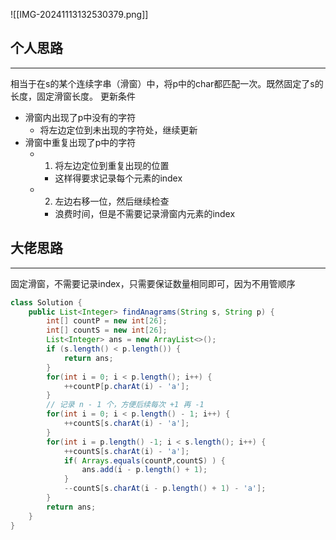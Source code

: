 ![[IMG-20241113132530379.png]]

## 个人思路
---
相当于在s的某个连续字串（滑窗）中，将p中的char都匹配一次。既然固定了s的长度，固定滑窗长度。
更新条件
- 滑窗内出现了p中没有的字符
	- 将左边定位到未出现的字符处，继续更新
- 滑窗中重复出现了p中的字符
	- 1. 将左边定位到重复出现的位置
		- 这样得要求记录每个元素的index
	- 2. 左边右移一位，然后继续检查
		- 浪费时间，但是不需要记录滑窗内元素的index

## 大佬思路
---
固定滑窗，不需要记录index，只需要保证数量相同即可，因为不用管顺序

```JAVA
class Solution {
    public List<Integer> findAnagrams(String s, String p) {
        int[] countP = new int[26];
        int[] countS = new int[26];
        List<Integer> ans = new ArrayList<>();
        if (s.length() < p.length()) {
            return ans;
        }
        for(int i = 0; i < p.length(); i++) {
            ++countP[p.charAt(i) - 'a'];
        }
        // 记录 n - 1 个，方便后续每次 +1 再 -1
        for(int i = 0; i < p.length() - 1; i++) {
            ++countS[s.charAt(i) - 'a'];
        }
        for(int i = p.length() -1; i < s.length(); i++) {
            ++countS[s.charAt(i) - 'a'];
            if( Arrays.equals(countP,countS) ) {
                ans.add(i - p.length() + 1);
            }
            --countS[s.charAt(i - p.length() + 1) - 'a'];
        }
        return ans;
    }
}
```